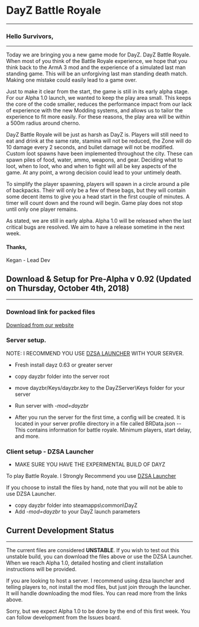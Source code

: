 # DayZ Battle Royale
-------

### Hello Survivors,
-----
Today we are bringing you a new game mode for DayZ. DayZ Battle Royale. When most of you think of the Battle Royale experience, we hope that you think back to the ArmA 3 mod and the experience of a simulated last man standing game. This will be an unforgiving last man standing death match. Making one mistake could easily lead to a game over. 

Just to make it clear from the start, the game is still in its early alpha stage. For our Alpha 1.0 launch, we wanted to keep the play area small. This keeps the core of the code smaller, reduces the performance impact from our lack of experience with the new Modding systems, and allows us to tailor the experience to fit more easily. For these reasons, the play area will be within a 500m radius around cherno. 

DayZ Battle Royale will be just as harsh as DayZ is. Players will still need to eat and drink at the same rate, stamina will not be reduced, the Zone will do 10 damage every 2 seconds, and bullet damage will not be modified. Custom loot spawns have been implemented throughout the city. These can spawn piles of food, water, ammo, weapons, and gear. Deciding what to loot, when to loot, who and when to fight will all be key aspects of the game. At any point, a wrong decision could lead to your untimely death. 

To simplify the player spawning, players will spawn in a circle around a pile of backpacks. Their will only be a few of these bags, but they will contain some decent items to give you a head start in the first couple of minutes. A timer will count down and the round will begin. Game play does not stop until only one player remains. 

As stated, we are still in early alpha. Alpha 1.0 will be released when the last critical bugs are resolved. We aim to have a release sometime in the next week.

#### Thanks,

Kegan - Lead Dev
 
  
## Download & Setup for Pre-Alpha v 0.92 (Updated on Thursday, October 4th, 2018)
-----
### Download link for packed files
[Download from our website](http://lystic.net/DayZBR/dayzbr.rar)

### Server setup.
NOTE: I RECOMMEND YOU USE [DZSA LAUNCHER](https://www.dayzsalauncher.com/#/tools) WITH YOUR SERVER.
- Fresh install dayz 0.63 or greater server
- copy dayzbr folder into the server root
- move dayzbr/Keys/dayzbr.key to the DayZServer\Keys folder for your server
- Run server with *-mod=dayzbr*

- After you run the server for the first time, a config will be created. It is located in your server profile directory in a file called BRData.json
-- This contains information for battle royale. Minimum players, start delay, and more.


### Client setup - DZSA Launcher
- MAKE SURE YOU HAVE THE EXPERIMENTAL BUILD OF DAYZ

To play Battle Royale. I Strongly Recommend you use [DZSA Launcher](https://www.dayzsalauncher.com/#/home)

If you choose to install the files by hand, note that you will not be able to use DZSA Launcher. 

- copy dayzbr folder into  steamapps\common\DayZ
- Add *-mod=dayzbr* to your DayZ launch parameters
 
  
## Current Development Status
------

The current files are considered **UNSTABLE**. If you wish to test out this unstable build, you can download the files above or use the DZSA Launcher. When we reach Alpha 1.0, detailed hosting and client installation instructions will be provided.

If you are looking to host a server. I recommend using dzsa launcher and telling players to, not install the mod files, but just join through the launcher. It will handle downloading the mod files. You can read more from the links above.

Sorry, but we expect Alpha 1.0 to be done by the end of this first week. You can follow development from the Issues board.